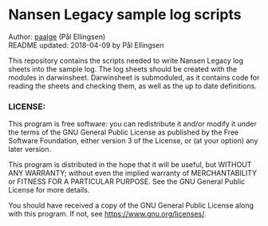 # Nansen Legacy sample log scripts

Author: [paalge](https://github.com/paalge) (Pål Ellingsen)\
README updated: 2018-04-09 by Pål Ellingsen

This repository contains the scripts needed to write Nansen Legacy log sheets into the sample log. The log sheets should be created with the modules in darwinsheet.
Darwinsheet is submoduled, as it contains code for reading the sheets and checking them, as well as the up to date definitions.

### LICENSE:
This program is free software: you can redistribute it and/or modify it under the terms of the GNU General Public License as published by the Free Software Foundation, either version 3 of the License, or (at your option) any later version.

This program is distributed in the hope that it will be useful, but WITHOUT ANY WARRANTY; without even the implied warranty of MERCHANTABILITY or FITNESS FOR A PARTICULAR PURPOSE.  See the GNU General Public License for more details.

You should have received a copy of the GNU General Public License along with this program.  If not, see <https://www.gnu.org/licenses/>.


